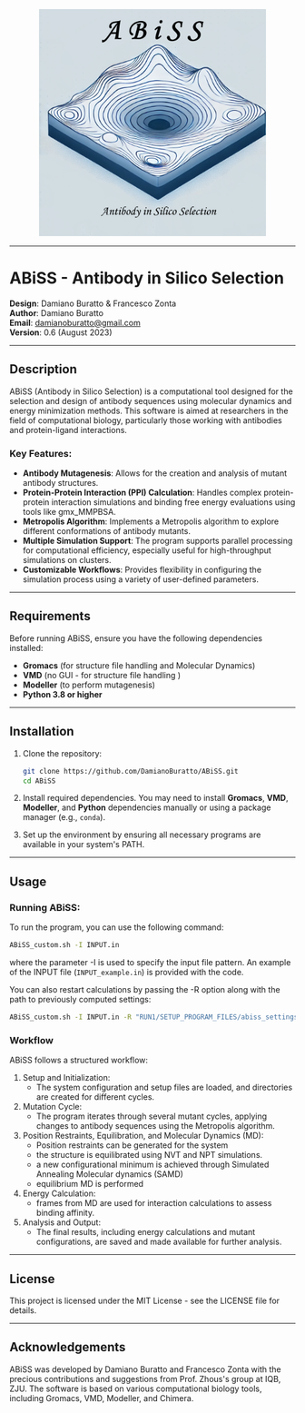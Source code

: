 
<!-- Centered Logo with Descriptive Alt Text -->
<p align="center">
  <img 
    src="ABiSS_logo.png" 
    alt="ABiSS Logo:  antibody-antigen going deep into energy well" 
    width="400" 
    height="auto" 
  />
</p>

<!-- Optional: Add a line break or divider -->
---

# ABiSS - Antibody in Silico Selection

**Design**: Damiano Buratto & Francesco Zonta  
**Author**: Damiano Buratto  
**Email**: damianoburatto@gmail.com  
**Version**: 0.6 (August 2023)  

---

## Description

ABiSS (Antibody in Silico Selection) is a computational tool designed for the selection and design of antibody sequences using molecular dynamics and energy minimization methods. This software is aimed at researchers in the field of computational biology, particularly those working with antibodies and protein-ligand interactions.

### Key Features:
- **Antibody Mutagenesis**: Allows for the creation and analysis of mutant antibody structures.
- **Protein-Protein Interaction (PPI) Calculation**: Handles complex protein-protein interaction simulations and binding free energy evaluations using tools like gmx_MMPBSA.
- **Metropolis Algorithm**: Implements a Metropolis algorithm to explore different conformations of antibody mutants.
- **Multiple Simulation Support**: The program supports parallel processing for computational efficiency, especially useful for high-throughput simulations on clusters.
- **Customizable Workflows**: Provides flexibility in configuring the simulation process using a variety of user-defined parameters.

---

## Requirements

Before running ABiSS, ensure you have the following dependencies installed:

- **Gromacs** (for structure file handling and Molecular Dynamics)
- **VMD** (no GUI - for structure file handling )
- **Modeller** (to perform mutagenesis)
- **Python 3.8 or higher**
<!-- **Antechamber** (optional, for force field parameterization) -->
<!-- **OpenBabel** (optional, but strongly recommended for molecular format conversions) -->

---

## Installation

1. Clone the repository:
    ```bash
    git clone https://github.com/DamianoBuratto/ABiSS.git
    cd ABiSS
    ```

2. Install required dependencies. You may need to install **Gromacs**, **VMD**, **Modeller**, and **Python** dependencies manually or using a package manager (e.g., `conda`).

3. Set up the environment by ensuring all necessary programs are available in your system's PATH.

---

## Usage

### Running ABiSS:

To run the program, you can use the following command:

```bash
ABiSS_custom.sh -I INPUT.in 
```
where the parameter -I is used to specify the input file pattern. An example of the INPUT file (`INPUT_example.in`) is provided with the code.

You can also restart calculations by passing the -R option along with the path to previously computed settings:

```bash
ABiSS_custom.sh -I INPUT.in -R "RUN1/SETUP_PROGRAM_FILES/abiss_settings.sh"
```

### Workflow
ABiSS follows a structured workflow:

1. Setup and Initialization:
   - The system configuration and setup files are loaded, and directories are created for different cycles.
2. Mutation Cycle:
   - The program iterates through several mutant cycles, applying changes to antibody sequences using the Metropolis algorithm.
3. Position Restraints, Equilibration, and Molecular Dynamics (MD):
   - Position restraints can be generated for the system
   - the structure is equilibrated using NVT and NPT simulations.
   - a new configurational minimum is achieved through Simulated Annealing Molecular dynamics (SAMD)
   - equilibrium MD is performed
4. Energy Calculation:
   - frames from MD are used for interaction calculations to assess binding affinity.
6. Analysis and Output:
   - The final results, including energy calculations and mutant configurations, are saved and made available for further analysis.

<!-- ### Example Usage
#### Generating a New Mutation:
```bash
MakeNewMutant_Modeller.py "${complex_FILE}.pdb" -s "${SystemName}" -o "./Mutant${SEQUENCE}" \
    -rl ${TargetResidueList} -rw ${resid_be_decomp_files[*]} -v
```
#### Running MD Simulations:
```bash
run_md_for_every_cycle "system_equil.gro" "${topName}" "${tprFILE}" "${trjNAME}"
```
-->


---

## License
This project is licensed under the MIT License - see the LICENSE file for details.

---

## Acknowledgements
ABiSS was developed by Damiano Buratto and Francesco Zonta with the precious contributions and suggestions from Prof. Zhous's group at IQB, ZJU. 
The software is based on various computational biology tools, including Gromacs, VMD, Modeller, and Chimera.


